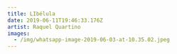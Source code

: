 ```yaml
---
title: LIbélula
date: 2019-06-11T19:46:33.176Z
artist: Raquel Quartino
images:
  - /img/whatsapp-image-2019-06-03-at-10.35.02.jpeg
---
```


